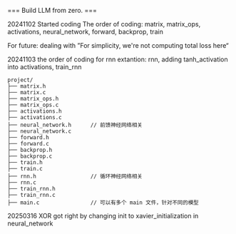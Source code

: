 === Build LLM from zero. ===

20241102
Started coding
The order of coding: matrix, matrix_ops, activations, neural_network, forward, backprop, train


For future: dealing with ”For simplicity, we're not computing total loss here“

20241103
the order of coding for rnn extantion: rnn, adding tanh_activation into activations, train_rnn

```
project/
├── matrix.h
├── matrix.c
├── matrix_ops.h
├── matrix_ops.c
├── activations.h
├── activations.c
├── neural_network.h      // 前馈神经网络相关
├── neural_network.c
├── forward.h
├── forward.c
├── backprop.h
├── backprop.c
├── train.h
├── train.c
├── rnn.h                 // 循环神经网络相关
├── rnn.c
├── train_rnn.h
├── train_rnn.c
├── main.c                // 可以有多个 main 文件，针对不同的模型
```


20250316 XOR got right by changing init to xavier_initialization in neural_network

